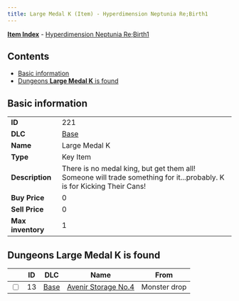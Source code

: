 ```yaml
---
title: Large Medal K (Item) - Hyperdimension Neptunia Re;Birth1
---
```


[**Item Index**](/neptunia/rb1/item/index.html) - [Hyperdimension Neptunia Re;Birth1](/neptunia/rb1)

## Contents

- [Basic information](#basic-information)
- [Dungeons **Large Medal K** is found](#dungeons-large-medal-k-is-found)

## Basic information

|   |   |
| -- | -- |
| **ID** | 221 |
| **DLC** | [Base](/neptunia/rb1/dlc/1-base.html) |
| **Name** | Large Medal K |
| **Type** | Key Item |
| **Description** | There is no medal king, but get them all! Someone will trade something for it...probably. K is for Kicking Their Cans! |
| **Buy Price** | 0 |
| **Sell Price** | 0 |
| **Max inventory** | 1 |


## Dungeons **Large Medal K** is found

|    | ID | DLC | Name | From |
| -- | -- | --- | ---- | ---- |
| <input type="checkbox" id="rb1-dungeon-1-13" class="trackbox" /> | 13 | [Base](/neptunia/rb1/dlc/1-base.html) | [Avenir Storage No.4](/neptunia/rb1/dungeon/1-13-avenir-storage-no-4.html) | Monster drop |
